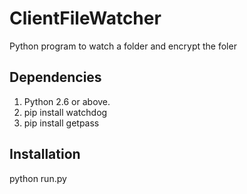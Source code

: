 ClientFileWatcher
========
Python program to watch a folder and encrypt the foler

Dependencies
------------
1. Python 2.6 or above.
2. pip install watchdog
3. pip install getpass

Installation
------------
python run.py <Folder Location>
